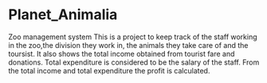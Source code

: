 # Planet_Animalia
Zoo management system
This is a project to keep track of the staff working in the zoo,the division they work in, the animals they take care of and the toursist. 
It also shows the total income obtained from tourist fare and donations.
Total expenditure is considered to be the salary of the staff.
From the total income and total expenditure the profit is calculated.
